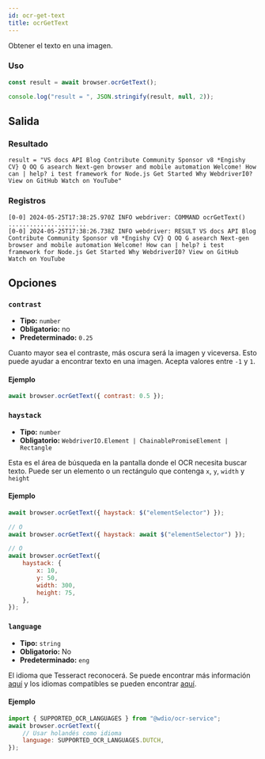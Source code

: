 ```yaml
---
id: ocr-get-text
title: ocrGetText
---
```


Obtener el texto en una imagen.

### Uso

```js
const result = await browser.ocrGetText();

console.log("result = ", JSON.stringify(result, null, 2));
```

## Salida

### Resultado

```logs
result = "VS docs API Blog Contribute Community Sponsor v8 *Engishy CV} Q OQ G asearch Next-gen browser and mobile automation Welcome! How can | help? i test framework for Node.js Get Started Why WebdriverI0? View on GitHub Watch on YouTube"
```

### Registros

```log
[0-0] 2024-05-25T17:38:25.970Z INFO webdriver: COMMAND ocrGetText()
......................
[0-0] 2024-05-25T17:38:26.738Z INFO webdriver: RESULT VS docs API Blog Contribute Community Sponsor v8 *Engishy CV} Q OQ G asearch Next-gen browser and mobile automation Welcome! How can | help? i test framework for Node.js Get Started Why WebdriverI0? View on GitHub Watch on YouTube
```

## Opciones

### `contrast`

-   **Tipo:** `number`
-   **Obligatorio:** no
-   **Predeterminado:** `0.25`

Cuanto mayor sea el contraste, más oscura será la imagen y viceversa. Esto puede ayudar a encontrar texto en una imagen. Acepta valores entre `-1` y `1`.

#### Ejemplo

```js
await browser.ocrGetText({ contrast: 0.5 });
```

### `haystack`

-   **Tipo:** `number`
-   **Obligatorio:** `WebdriverIO.Element | ChainablePromiseElement | Rectangle`

Esta es el área de búsqueda en la pantalla donde el OCR necesita buscar texto. Puede ser un elemento o un rectángulo que contenga `x`, `y`, `width` y `height`

#### Ejemplo

```js
await browser.ocrGetText({ haystack: $("elementSelector") });

// O
await browser.ocrGetText({ haystack: await $("elementSelector") });

// O
await browser.ocrGetText({
    haystack: {
        x: 10,
        y: 50,
        width: 300,
        height: 75,
    },
});
```

### `language`

-   **Tipo:** `string`
-   **Obligatorio:** No
-   **Predeterminado:** `eng`

El idioma que Tesseract reconocerá. Se puede encontrar más información [aquí](https://tesseract-ocr.github.io/tessdoc/Data-Files-in-different-versions) y los idiomas compatibles se pueden encontrar [aquí](https://github.com/webdriverio/visual-testing/blob/main/packages/ocr-service/src/utils/constants.ts).

#### Ejemplo

```js
import { SUPPORTED_OCR_LANGUAGES } from "@wdio/ocr-service";
await browser.ocrGetText({
    // Usar holandés como idioma
    language: SUPPORTED_OCR_LANGUAGES.DUTCH,
});
```